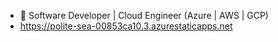 - 👋 Software Developer  | Cloud Engineer (Azure | AWS | GCP)
- https://polite-sea-00853ca10.3.azurestaticapps.net
